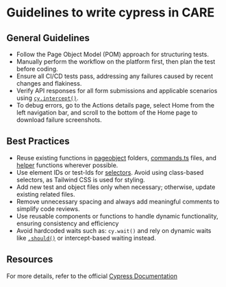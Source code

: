 # Guidelines to write cypress in CARE

## General Guidelines

- Follow the Page Object Model (POM) approach for structuring tests.
- Manually perform the workflow on the platform first, then plan the test before coding.
- Ensure all CI/CD tests pass, addressing any failures caused by recent changes and flakiness.
- Verify API responses for all form submissions and applicable scenarios using [`cy.intercept()`](https://github.com/ohcnetwork/care_fe/blob/2d9669e75f4f5a04b803d64bfaae2e1d1fb2a0d9/cypress/e2e/facility_spec/FacilityHomepage.cy.ts#L154).
- To debug errors, go to the Actions details page, select Home from the left navigation bar, and scroll to the bottom of the Home page to download failure screenshots.

## Best Practices

- Reuse existing functions in [pageobject](https://github.com/ohcnetwork/care_fe/tree/2d9669e75f4f5a04b803d64bfaae2e1d1fb2a0d9/cypress/pageobject) folders, [commands.ts](https://github.com/ohcnetwork/care_fe/blob/2d9669e75f4f5a04b803d64bfaae2e1d1fb2a0d9/cypress/support/commands.ts) files, and [helper](https://github.com/ohcnetwork/care_fe/tree/2d9669e75f4f5a04b803d64bfaae2e1d1fb2a0d9/cypress/pageobject/utils) functions wherever possible.
- Use element IDs or test-Ids for [selectors](https://docs.cypress.io/ui-coverage/core-concepts/element-identification#__docusaurus_skipToContent_fallback). Avoid using class-based selectors, as Tailwind CSS is used for styling.
- Add new test and object files only when necessary; otherwise, update existing related files.
- Remove unnecessary spacing and always add meaningful comments to simplify code reviews.
- Use reusable components or functions to handle dynamic functionality, ensuring consistency and efficiency
- Avoid hardcoded waits such as: `cy.wait()` and rely on dynamic waits like [`.should()`](https://github.com/ohcnetwork/care_fe/blob/2d9669e75f4f5a04b803d64bfaae2e1d1fb2a0d9/cypress/e2e/patient_spec/PatientConsultationCreation.cy.ts#L391) or intercept-based waiting instead.

## Resources

For more details, refer to the official [Cypress Documentation](https://docs.cypress.io/app/get-started/why-cypress)